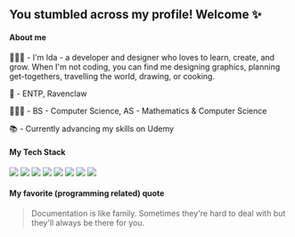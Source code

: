 ##  You stumbled across my profile! Welcome ✨

#### About me 
👩🏻‍💻 - I'm Ida - a developer and designer who loves to learn, create, and grow. When I'm not coding, you can find me designing graphics, planning get-togethers, travelling the world, drawing, or cooking.

🌸 - ENTP, Ravenclaw

👩🏻‍🎓 - BS - Computer Science, AS - Mathematics & Computer Science

📚 - Currently advancing my skills on Udemy
#### My Tech Stack

![](
https://img.icons8.com/color/24/000000/html-5.png)
![](
https://img.icons8.com/color/24/000000/css3.png)
![](
https://img.icons8.com/windows/24/000000/node-js.png)
![](
https://img.icons8.com/color/24/000000/react-native.png) 
![](
https://img.icons8.com/color/24/000000/nodejs.png)
![](
https://img.icons8.com/color/24/000000/angularjs.png)
![](
https://img.icons8.com/fluent/24/000000/swift.png)
![](
https://img.icons8.com/color/24/000000/c-programming.png)

#### My favorite (programming related) quote 
> Documentation is like family. Sometimes they're hard to deal with but they'll always be there for you.





